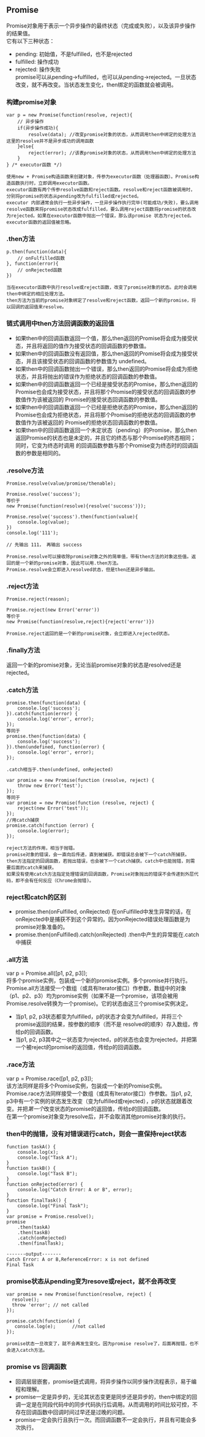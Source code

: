 ## Promise
Promise对象用于表示一个异步操作的最终状态（完成或失败），以及该异步操作的结果值。   
它有以下三种状态：
* pending: 初始值，不是fulfilled，也不是rejected
* fulfilled: 操作成功
* rejected: 操作失败   
promise可以从pending->fulfilled，也可以从pending->rejected。一旦状态改变，就不再改变。当状态发生变化，then绑定的函数就会被调用。
### 构建promise对象
```
var p = new Promise(function(resolve, reject){
    // 异步操作
    if(异步操作成功){
        resolve(data); //改变promise对象的状态，从而调用then中绑定的处理方法 这里的resolve并不是异步成功的调用函数
    }else{
        reject(error); //该表promise对象的状态，从而调用then中绑定的处理方法
    }
} /* executor函数 */)

使用new + Promise构造函数来创建对象，传参为executor函数（处理器函数）。Promise构造函数执行时，立即调用executor函数。
executor函数有两个传参resolve函数和reject函数。resolve和reject函数被调用时，分别将promise的状态从pending改为fulfilled或rejected。
executor 内部通常会执行一些异步操作，一旦异步操作执行完毕(可能成功/失败)，要么调用resolve函数来将promise状态改成fulfilled，要么调用reject函数将promise的状态改为rejected。如果在executor函数中抛出一个错误，那么该promise 状态为rejected。executor函数的返回值被忽略。
```
### .then方法
```
p.then(function(data){
    // onFulfilled函数
}, function(error){
    // onRejected函数
})

当在executor函数中执行resolve或reject函数，改变了promise对象的状态。此时会调用then中绑定的相应处理方法。
then方法为当前的promise对象绑定了resolve和reject函数，返回一个新的promise，将以回调的返回值来resolve。
```
### 链式调用中then方法回调函数的返回值
* 如果then中的回调函数返回一个值，那么then返回的Promise将会成为接受状态，并且将返回的值作为接受状态的回调函数的参数值。
* 如果then中的回调函数没有返回值，那么then返回的Promise将会成为接受状态，并且该接受状态的回调函数的参数值为 undefined。
* 如果then中的回调函数抛出一个错误，那么then返回的Promise将会成为拒绝状态，并且将抛出的错误作为拒绝状态的回调函数的参数值。
* 如果then中的回调函数返回一个已经是接受状态的Promise，那么then返回的Promise也会成为接受状态，并且将那个Promise的接受状态的回调函数的参数值作为该被返回的      Promise的接受状态回调函数的参数值。
* 如果then中的回调函数返回一个已经是拒绝状态的Promise，那么then返回的Promise也会成为拒绝状态，并且将那个Promise的拒绝状态的回调函数的参数值作为该被返回的      Promise的拒绝状态回调函数的参数值。
* 如果then中的回调函数返回一个未定状态（pending）的Promise，那么then返回Promise的状态也是未定的，并且它的终态与那个Promise的终态相同；同时，它变为终态时调用   的回调函数参数与那个Promise变为终态时的回调函数的参数是相同的。

### .resolve方法
```
Promise.resolve(value/promise/thenable);

Promise.resolve('success');
等价于
new Promise(function(resolve){resolve('success')});

Promise.resolve('success').then(function(value){
    console.log(value);
})
console.log('111');

// 先输出 111， 再输出 success

Promise.resolve可以接收除promise对象之外的简单值，带有then方法的对象这些值。返回的是一个新的promise对象，因此可以用.then方法。 
Promise.resolve会立即进入resolved状态，但是then还是异步输出。

```
### .reject方法
```
Promise.reject(reason);

Promise.reject(new Error('error'))
等价于
new Promise(function(resolve,reject){reject('error')})

Promise.reject返回的是一个新的promise对象，会立即进入rejected状态。
```
### .finally方法
返回一个新的promise对象，无论当前promise对象的状态是resolved还是rejected。
### .catch方法
```
promise.then(function(data) {
    console.log('success');
}).catch(function(error) {
    console.log('error', error);
});
等同于
promise.then(function(data) {
    console.log('success');
}).then(undefined, function(error) {
    console.log('error', error);
});

.catch相当于.then(undefined, onRejected)

var promise = new Promise(function (resolve, reject) {
    throw new Error('test');
});
等同于
var promise = new Promise(function (resolve, reject) {
    reject(new Error('test'));
});
//用catch捕获
promise.catch(function (error) {
    console.log(error);
});

reject方法的作用，相当于抛错。
promise对象的错误，会一直向后传递，直到被捕获。即错误总会被下一个catch所捕获。then方法指定的回调函数，若抛出错误，也会被下一个catch捕获。catch中也能抛错，则需要后面的catch来捕获。
如果没有使用catch方法指定处理错误的回调函数，Promise对象抛出的错误不会传递到外层代码，即不会有任何反应（Chrome会抛错)。

```
### reject和catch的区别
* promise.then(onFulfilled, onRejected)
    在onFulfilled中发生异常的话，在onRejected中是捕获不到这个异常的。因为onRejected错误处理函数是为promise对象准备的。
* promise.then(onFulfilled).catch(onRejected)
    .then中产生的异常能在.catch中捕获

### .all方法
var p = Promise.all([p1, p2, p3]);   
将多个promise实例，包装成一个新的promise实例。多个promise并行执行。   
Promise.all方法接受一个数组（或具有Iterator接口）作参数，数组中的对象（p1、p2、p3）均为promise实例（如果不是一个promise，该项会被用Promise.resolve转换为一个promise)。它的状态由这三个promise实例决定。
* 当p1, p2, p3状态都变为fulfilled，p的状态才会变为fulfilled，并将三个promise返回的结果，按参数的顺序（而不是 resolved的顺序）存入数组，传给p的回调函数。
* 当p1, p2, p3其中之一状态变为rejected，p的状态也会变为rejected，并把第一个被reject的promise的返回值，传给p的回调函数。

### .race方法
var p = Promise.race([p1, p2, p3]);      
该方法同样是将多个Promise实例，包装成一个新的Promise实例。      
Promise.race方法同样接受一个数组（或具有Iterator接口）作参数。当p1, p2, p3中有一个实例的状态发生改变（变为fulfilled或rejected），p的状态就跟着改变。并把*第一个*改变状态的promise的返回值，传给p的回调函数。   
在第一个promise对象变为resolve后，并不会取消其他promise对象的执行。  

### then中的抛错，没有对错误进行catch，则会一直保持reject状态
```
function taskA() {
    console.log(x);
    console.log("Task A");
}
function taskB() {
    console.log("Task B");
}
function onRejected(error) {
    console.log("Catch Error: A or B", error);
}
function finalTask() {
    console.log("Final Task");
}
var promise = Promise.resolve();
promise
    .then(taskA)
    .then(taskB)
    .catch(onRejected)
    .then(finalTask);
    
-------output-------
Catch Error: A or B,ReferenceError: x is not defined
Final Task
```
### promise状态从pending变为resove或reject，就不会再改变
```
var promise = new Promise(function(resolve, reject) {
  resolve();
  throw 'error'; // not called
});

promise.catch(function(e) {
   console.log(e);      //not called
});

promise状态一旦改变了，就不会再发生变化。因为promise resolve了，后面再抛错，也不会进入catch方法。
```

### promise vs 回调函数
* 回调层层嵌套，promise链式调用，将异步操作以同步操作流程表示，易于编程和理解。
* promise一定是异步的，无论其状态变更是同步还是异步的，then中绑定的回调一定是在同段代码中的同步代码执行后调用。从而调用的时间比较可控，不存在回调函数中回调时间过早还是过晚的问题。
* promise一定会执行且执行一次。而回调函数不一定会执行，并且有可能会多次执行。
